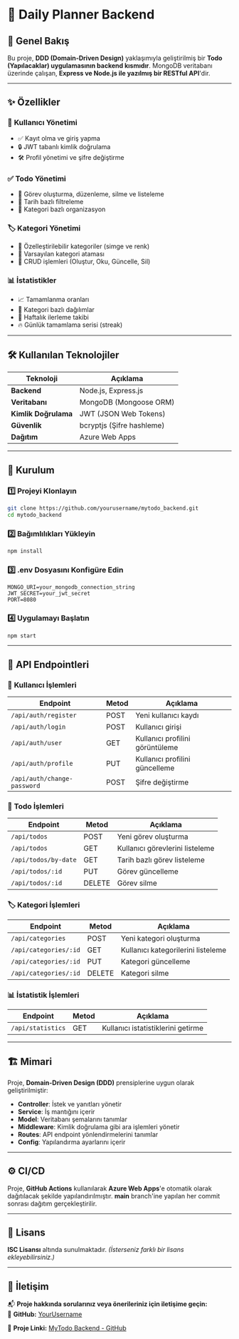# 📌 Daily Planner Backend

## 📖 Genel Bakış

Bu proje, **DDD (Domain-Driven Design)** yaklaşımıyla geliştirilmiş bir **Todo (Yapılacaklar) uygulamasının backend kısmıdır**. MongoDB veritabanı üzerinde çalışan, **Express ve Node.js ile yazılmış bir RESTful API**'dir.

---

## ✨ Özellikler

### 🔑 **Kullanıcı Yönetimi**
- ✅ Kayıt olma ve giriş yapma
- 🔒 JWT tabanlı kimlik doğrulama
- 🛠 Profil yönetimi ve şifre değiştirme

### ✅ **Todo Yönetimi**
- 📝 Görev oluşturma, düzenleme, silme ve listeleme
- 📅 Tarih bazlı filtreleme
- 📂 Kategori bazlı organizasyon

### 🏷️ **Kategori Yönetimi**
- 🎨 Özelleştirilebilir kategoriler (simge ve renk)
- 📌 Varsayılan kategori ataması
- 🔄 CRUD işlemleri (Oluştur, Oku, Güncelle, Sil)

### 📊 **İstatistikler**
- 📈 Tamamlanma oranları
- 📂 Kategori bazlı dağılımlar
- 📅 Haftalık ilerleme takibi
- 🔥 Günlük tamamlama serisi (streak)

---

## 🛠 Kullanılan Teknolojiler

| Teknoloji | Açıklama |
|-----------|----------|
| **Backend** | Node.js, Express.js |
| **Veritabanı** | MongoDB (Mongoose ORM) |
| **Kimlik Doğrulama** | JWT (JSON Web Tokens) |
| **Güvenlik** | bcryptjs (Şifre hashleme) |
| **Dağıtım** | Azure Web Apps |

---

## 🚀 Kurulum

### **1️⃣ Projeyi Klonlayın**
```bash
git clone https://github.com/yourusername/mytodo_backend.git
cd mytodo_backend
```

### **2️⃣ Bağımlılıkları Yükleyin**
```bash
npm install
```

### **3️⃣ .env Dosyasını Konfigüre Edin**
```env
MONGO_URI=your_mongodb_connection_string
JWT_SECRET=your_jwt_secret
PORT=8080
```

### **4️⃣ Uygulamayı Başlatın**
```bash
npm start
```

---

## 📡 API Endpointleri

### 🔑 **Kullanıcı İşlemleri**
| Endpoint | Metod | Açıklama |
|----------|-------|----------|
| `/api/auth/register` | POST | Yeni kullanıcı kaydı |
| `/api/auth/login` | POST | Kullanıcı girişi |
| `/api/auth/user` | GET | Kullanıcı profilini görüntüleme |
| `/api/auth/profile` | PUT | Kullanıcı profilini güncelleme |
| `/api/auth/change-password` | POST | Şifre değiştirme |

### 📝 **Todo İşlemleri**
| Endpoint | Metod | Açıklama |
|----------|-------|----------|
| `/api/todos` | POST | Yeni görev oluşturma |
| `/api/todos` | GET | Kullanıcı görevlerini listeleme |
| `/api/todos/by-date` | GET | Tarih bazlı görev listeleme |
| `/api/todos/:id` | PUT | Görev güncelleme |
| `/api/todos/:id` | DELETE | Görev silme |

### 🏷️ **Kategori İşlemleri**
| Endpoint | Metod | Açıklama |
|----------|-------|----------|
| `/api/categories` | POST | Yeni kategori oluşturma |
| `/api/categories/:id` | GET | Kullanıcı kategorilerini listeleme |
| `/api/categories/:id` | PUT | Kategori güncelleme |
| `/api/categories/:id` | DELETE | Kategori silme |

### 📊 **İstatistik İşlemleri**
| Endpoint | Metod | Açıklama |
|----------|-------|----------|
| `/api/statistics` | GET | Kullanıcı istatistiklerini getirme |

---

## 🏗️ Mimari

Proje, **Domain-Driven Design (DDD)** prensiplerine uygun olarak geliştirilmiştir:

- **Controller**: İstek ve yanıtları yönetir
- **Service**: İş mantığını içerir
- **Model**: Veritabanı şemalarını tanımlar
- **Middleware**: Kimlik doğrulama gibi ara işlemleri yönetir
- **Routes**: API endpoint yönlendirmelerini tanımlar
- **Config**: Yapılandırma ayarlarını içerir

---

## ⚙️ CI/CD

Proje, **GitHub Actions** kullanılarak **Azure Web Apps**'e otomatik olarak dağıtılacak şekilde yapılandırılmıştır. **main** branch'ine yapılan her commit sonrası dağıtım gerçekleştirilir.

---

## 📜 Lisans

**ISC Lisansı** altında sunulmaktadır. *(İsterseniz farklı bir lisans ekleyebilirsiniz.)*

---

## 📩 İletişim

📬 **Proje hakkında sorularınız veya önerileriniz için iletişime geçin:**  
📌 **GitHub:** [YourUsername](https://github.com/yourusername)

🔗 **Proje Linki:** [MyTodo Backend - GitHub](https://github.com/yourusername/mytodo_backend)
